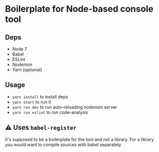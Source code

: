 # Boilerplate for Node-based console tool

## Deps

* Node 7
* Babel
* ESLint
* Nodemon
* Yarn (optional)

## Usage
- `yarn install` to install deps
- `yarn start` to run it
- `yarn run dev` to run auto-reloading nodemon server
- `yarn run eslint` to run code-analysis

## :warning: Uses `babel-register`
It's supposed to be a boilerplate for the tool and not a library. For a library you would want to compile sources with babel separately.
